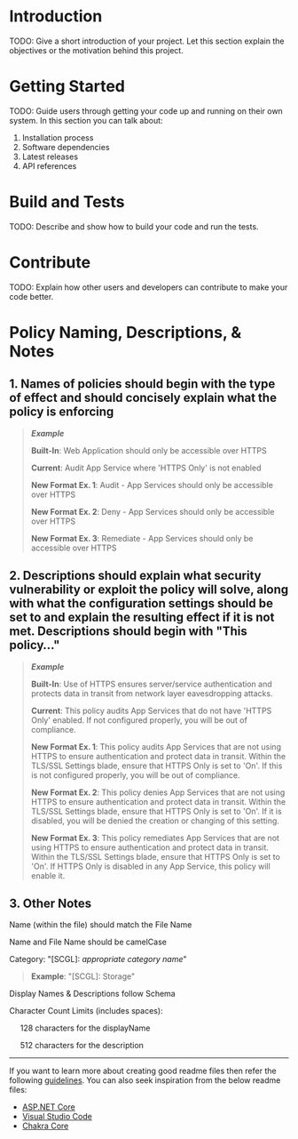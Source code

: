 # Introduction 
TODO: Give a short introduction of your project. Let this section explain the objectives or the motivation behind this project. 

# Getting Started
TODO: Guide users through getting your code up and running on their own system. In this section you can talk about:
1.	Installation process
2.	Software dependencies
3.	Latest releases
4.	API references

# Build and Tests
TODO: Describe and show how to build your code and run the tests. 

# Contribute
TODO: Explain how other users and developers can contribute to make your code better.

# Policy Naming, Descriptions, & Notes
## 1. Names of policies should begin with the type of effect and should concisely explain what the policy is enforcing
> ***Example***
>
> **Built-In**: Web Application should only be accessible over HTTPS
> 
> **Current**: Audit App Service where 'HTTPS Only' is not enabled
> 
> **New Format Ex. 1**: Audit - App Services should only be accessible over HTTPS
> 
> **New Format Ex. 2**: Deny - App Services should only be accessible over HTTPS
> 
> **New Format Ex. 3**: Remediate - App Services should only be accessible over HTTPS

## 2. Descriptions should explain what security vulnerability or exploit the policy will solve, along with what the configuration settings should be set to and explain the resulting effect if it is not met. Descriptions should begin with "This policy…"
> ***Example***
>
> **Built-In**: Use of HTTPS ensures server/service authentication and protects data in transit from network layer eavesdropping attacks.
> 
> **Current**: This policy audits App Services that do not have 'HTTPS Only' enabled. If not configured properly, you will be out of compliance.
> 
> **New Format Ex. 1**: This policy audits App Services that are not using HTTPS to ensure authentication and protect data in transit. Within the TLS/SSL Settings blade, ensure that HTTPS Only is set to 'On'. If this is not configured properly, you will be out of compliance.
> 
> **New Format Ex. 2**: This policy denies App Services that are not using HTTPS to ensure authentication and protect data in transit. Within the TLS/SSL Settings blade, ensure that HTTPS Only is set to 'On'. If it is disabled, you will be denied the creation or changing of this setting.
> 
> **New Format Ex. 3**: This policy remediates App Services that are not using HTTPS to ensure authentication and protect data in transit. Within the TLS/SSL Settings blade, ensure that HTTPS Only is set to 'On'. If HTTPS Only is disabled in any App Service, this policy will enable it.

## 3. Other Notes
Name (within the file) should match the File Name

Name and File Name should be camelCase

Category: "[SCGL]: _appropriate category name_"
> **Example**: "[SCGL]: Storage"

Display Names & Descriptions follow Schema

Character Count Limits (includes spaces):

&nbsp;&nbsp;&nbsp;&nbsp;&nbsp;128 characters for the  displayName

&nbsp;&nbsp;&nbsp;&nbsp;&nbsp;512 characters for the description



-----

If you want to learn more about creating good readme files then refer the following [guidelines](https://docs.microsoft.com/en-us/azure/devops/repos/git/create-a-readme?view=azure-devops). You can also seek inspiration from the below readme files:
- [ASP.NET Core](https://github.com/aspnet/Home)
- [Visual Studio Code](https://github.com/Microsoft/vscode)
- [Chakra Core](https://github.com/Microsoft/ChakraCore)